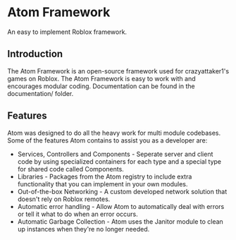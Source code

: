 # Atom Framework
An easy to implement Roblox framework.

## Introduction
The Atom Framework is an open-source framework used for crazyattaker1's games on Roblox.
The Atom Framework is easy to work with and encourages modular coding.
Documentation can be found in the documentation/ folder.

## Features
Atom was designed to do all the heavy work for multi module codebases. Some of the features Atom contains to assist you as a developer are:
* Services, Controllers and Components - Seperate server and client code by using specialized containers for each type and a special type for shared code called Components.
* Libraries - Packages from the Atom registry to include extra functionality that you can implement in your own modules.
* Out-of-the-box Networking - A custom developed network solution that doesn't rely on Roblox remotes.
* Automatic error handling - Allow Atom to automatically deal with errors or tell it what to do when an error occurs.
* Automatic Garbage Collection - Atom uses the Janitor module to clean up instances when they're no longer needed.